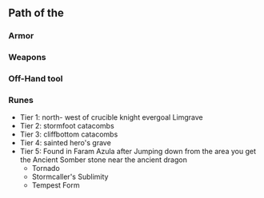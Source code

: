 ## Path of the

### Armor

### Weapons

### Off-Hand tool

### Runes
- Tier 1: north- west of crucible knight evergoal Limgrave
- Tier 2: stormfoot catacombs
- Tier 3: cliffbottom catacombs
- Tier 4: sainted hero's grave
- Tier 5: Found in Faram Azula after Jumping down from the area you get the Ancient Somber stone near the ancient dragon
	- Tornado
	- Stormcaller's Sublimity
	- Tempest Form